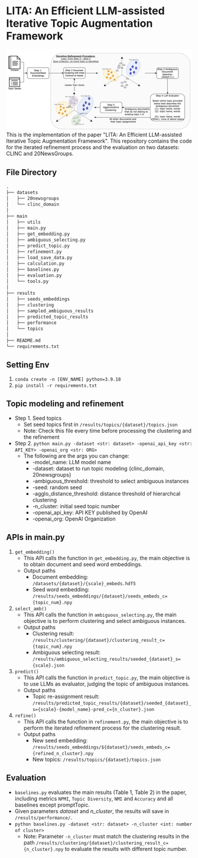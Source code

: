# LITA: An Efficient LLM-assisted Iterative Topic Augmentation Framework

![LLM-Topic-Refinement/main/utils/procedure.png](main/utils/procedure.png)
This is the implementation of the paper "LITA: An Efficient LLM-assisted Iterative Topic Augmentation Framework". This repository contains the code for the iterated refinement process and the evaluation on two datasets: CLINC and 20NewsGroups.

## File Directory
```
.
├── datasets
│   ├── 20newsgroups
│   └── clinc_domain
│
├── main
│   ├── utils
│   ├── main.py
│   ├── get_embedding.py
│   ├── ambiguous_selecting.py
│   ├── predict_topic.py
│   ├── refinement.py
│   ├── load_save_data.py
│   ├── calculation.py
│   ├── baselines.py
│   ├── evaluation.py
│   └── tools.py
│
├── results
│   ├── seeds_embeddings
│   ├── clustering
│   ├── sampled_ambiguous_results
│   ├── predicted_topic_results
│   ├── performance
│   └── topics
│
├── README.md
└── requirements.txt
```

## Setting Env
1. `conda create -n [ENV_NAME] python=3.9.18`
2. `pip install -r requirements.txt`

## Topic modeling and refinement
* Step 1. Seed topics
    * Set seed topics first in ```/results/topics/{dataset}/topics.json```
    * Note: Check this file every time before processing the clustering and the refinement
* Step 2. `python main.py -dataset <str: dataset> -openai_api_key <str: API_KEY> -openai_org <str: ORG>`
    * The following are the args you can change:
        * -model_name: LLM model name
        * -dataset: dataset to run topic modeling {clinc_domain, 20newsgroups}
        * -ambiguous_threshold: threshold to select ambiguous instances
        * -seed: random seed
        * -agglo_distance_threshold: distance threshold of hierarchcal clustering
        * -n_cluster: initial seed topic number
        * -openai_api_key: API KEY published by OpenAI
        * -openai_org: OpenAI Organization

## APIs in main.py
1. ```get_embedding()``` 
    * This API calls the function in `get_embedding.py`, the main objective is to obtain document and seed word embeddings.
    * Output paths
        * Document embedding: ```/datasets/{dataset}/{scale}_embeds.hdf5```
        * Seed word embedding: ```/results/seeds_embeddings/{dataset}/seeds_embeds_c={topic_num}.npy```
2. ```select_amb()```
    * This API calls the function in `ambiguous_selecting.py`, the main objective is to perform clustering and select ambiguous instances.
    * Output paths
        * Clustering result: ```/results/clustering/{dataset}/clustering_result_c={topic_num}.npy```
        * Ambiguous selecting result: ```/results/ambiguous_selecting_results/seeded_{dataset}_s={scale}.json```
3. ```predict()```
    * This API calls the function in `predict_topic.py`, the main objective is to use LLMs as evaluator, judging the topic of ambiguous instances.
    * Output paths
        * Topic re-assignment result: ```/results/predicted_topic_results/{dataset}/seeded_{dataset}_s={scale}-{model_name}-pred_c={n_cluster}.json```
4. ```refine()```
    * This API calls the function in `refinement.py`, the main objective is to perform the iterated refinement process for the clustering result.
    * Output paths
        * New seed embedding: ```/results/seeds_embeddings/${dataset}/seeds_embeds_c={refined_n_cluster}.npy```
        * New topics: ```/results/topics/{dataset}/topics.json```

## Evaluation
* `baselines.py` evaluates the main results (Table 1, Table 2) in the paper, including metrics `NPMI`, `Topic Diversity`, `NMI` and `Accuracy` and all baselines except promptTopic.
* Given parameters *dataset* and *n_cluster*, the results will save in ```/results/performance/```.
* `python baselines.py -dataset <str: dataset> -n_cluster <int: number of cluster>`
    * Note: Parameter `-n_cluster` must match the clustering results in the path ```/results/clustering/{dataset}/clustering_result_c={n_cluster}.npy``` to evaluate the results with different topic number.